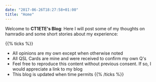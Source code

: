 ```yaml
---
date: "2017-06-26T18:27:58+01:00"
title: "Home"
---
```


Welcome to **CT1ETE's Blog**: Here I will post some of my thoughts on hamradio and some short stories about my experience:

{{% ticks %}}
* All opinions are my own except when otherwise noted
* All QSL Cards are mine and were received to confirm my own Q's
* Feel free to reproduce this content without previous consent. If so, I would appreciate a link to my blog
* This blog is updated when time permits
{{% /ticks %}}
